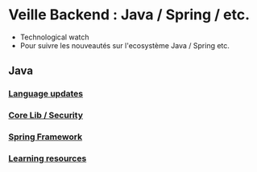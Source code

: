 # Veille Backend : Java / Spring / etc.

- Technological watch
- Pour suivre les nouveautés sur l'ecosystème Java / Spring etc.

## Java
### [Language updates](https://github.com/kevkidev/tech-watch-backend-java/blob/master/java/language/updates/index.md)

### [Core Lib / Security](https://github.com/kevkidev/tech-watch-backend-java/blob/master/java/core/index.md)

### [Spring Framework](https://github.com/kevkidev/tech-watch-backend-java/blob/master/spring/boot/index.md)

### [Learning resources](https://github.com/kevkidev/tech-watch-backend-java/blob/master/learning/index.md)
